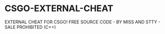 # CSGO-EXTERNAL-CHEAT
EXTERNAL CHEAT FOR CSGO!
FREE SOURCE CODE -
BY MISS AND STTY -
SALE PROHIBITED
(C++)
